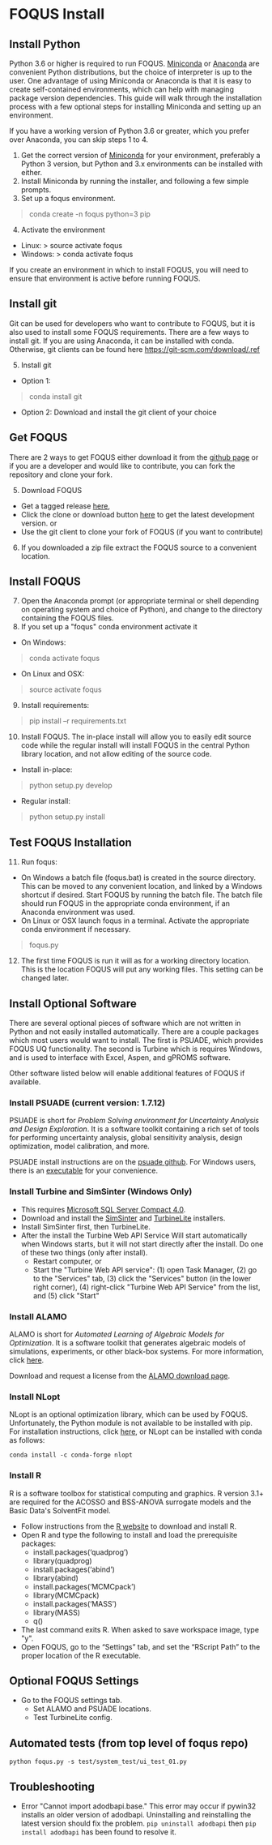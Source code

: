 # FOQUS Install

## Install Python

Python 3.6 or higher is required to run FOQUS. [Miniconda](https://docs.conda.io/en/latest/miniconda.html) or [Anaconda](https://www.anaconda.com/download/) are convenient Python distributions, but the choice of interpreter is up to the user. One advantage of using Miniconda or Anaconda is that it is easy to create self-contained environments, which can help with managing package version dependencies. This guide will walk through the installation process with a few optional steps for installing Miniconda and setting up an environment.

If you have a working version of Python 3.6 or greater, which you prefer over Anaconda,
you can skip steps 1 to 4.

1. Get the correct version of [Miniconda](https://docs.conda.io/en/latest/miniconda.html) for your environment, preferably a Python 3 version, but Python and 3.x environments can be installed with either.  
2. Install Miniconda by running the installer, and following a few simple prompts.
3. Set up a foqus environment.
  > conda create -n foqus python=3 pip
4. Activate the environment
  - Linux: > source activate foqus
  - Windows: > conda activate foqus

If you create an environment in which to install FOQUS, you will need to ensure that environment is active before running FOQUS.

## Install git

Git can be used for developers who want to contribute to FOQUS, but it is also used to install some FOQUS requirements. There are a few ways to install git. If you are using Anaconda, it can be installed with conda. Otherwise, git clients can be found here https://git-scm.com/download/.ref

5. Install git
  - Option 1:
  > conda install git
  - Option 2: Download and install the git client of your choice

## Get FOQUS

There are 2 ways to get FOQUS either download it from the [github page](https://github.com/CCSI-Toolset/FOQUS) or if you are a developer and would like to contribute, you can fork the repository and clone your fork.

5. Download FOQUS
  - Get a tagged release [here](https://github.com/CCSI-Toolset/FOQUS/releases),
  - Click the clone or download button [here](https://github.com/CCSI-Toolset/FOQUS) to get the latest development version. or
  - Use the git client to clone your fork of FOQUS (if you want to contribute)
6. If you downloaded a zip file extract the FOQUS source to a convenient location.

## Install FOQUS

7. Open the Anaconda prompt (or appropriate terminal or shell depending on operating system and choice of Python), and change to the directory containing the FOQUS files.
8. If you set up a "foqus" conda environment activate it
  - On Windows:
  > conda activate foqus
  - On Linux and OSX:
  > source activate foqus
9. Install requirements:
  > pip install –r requirements.txt
10. Install FOQUS.  The in-place install will allow you to easily edit source code while the regular install will install FOQUS in the central Python library location, and not allow editing of the source code.
  - Install in-place:
  > python setup.py develop
  - Regular install:
  > python setup.py install

## Test FOQUS Installation

11. Run foqus:
  - On Windows a batch file (foqus.bat) is created in the source directory.  This can be moved to any convenient location, and linked by a Windows shortcut if desired.  Start FOQUS by running the batch file.  The batch file should run FOQUS in the appropriate conda environment, if an Anaconda environment was used.
  - On Linux or OSX launch foqus in a terminal.  Activate the appropriate conda environment if necessary.
  > foqus.py
12. The first time FOQUS is run it will as for a working directory location.  This is the location FOQUS will put any working files.  This setting can be changed later.

## Install Optional Software

There are several optional pieces of software which are not written in Python and not easily installed automatically. There are a couple packages which most users would want to install.  The first is PSUADE, which provides FOQUS UQ functionality. The second is Turbine which is requires Windows, and is used to interface with Excel, Aspen, and gPROMS software.

Other software listed below will enable additional features of FOQUS if available.

### Install PSUADE (current version: 1.7.12)

PSUADE is short for *Problem Solving environment for Uncertainty Analysis and Design Exploration*. It is a software toolkit containing a rich set of tools for performing uncertainty analysis, global sensitivity analysis, design optimization, model calibration, and more.

PSUADE install instructions are on the [psuade github](https://github.com/LLNL/psuade). For Windows users, there is an [executable](https://github.com/LLNL/psuade/releases) for your convenience.

### Install Turbine and SimSinter (Windows Only)
* This requires [Microsoft SQL Server Compact 4.0](https://www.microsoft.com/en-us/download/details.aspx?id=17876).
* Download and install the [SimSinter](https://github.com/CCSI-Toolset/SimSinter/releases/) and [TurbineLite](https://github.com/CCSI-Toolset/turb_sci_gate/releases/) installers.
* Install SimSinter first, then TurbineLite.
* After the install the Turbine Web API Service Will start automatically when Windows starts, but it will not start directly after the install. Do one of these two things (only after install).
    * Restart computer, or
    * Start the "Turbine Web API service": (1) open Task Manager, (2) go to the "Services" tab, (3) click the "Services" button (in the lower right corner), (4) right-click "Turbine Web API Service" from the list, and (5) click "Start"

### Install ALAMO

ALAMO is short for *Automated Learning of Algebraic Models for Optimization*. It is a software toolkit that generates algebraic models of simulations, experiments, or other black-box systems. For more information, click [here](http://archimedes.cheme.cmu.edu/?q=alamo).

Download and request a license from the [ALAMO download page](https://minlp.com/alamo-downloads).

### Install NLopt

NLopt is an optional optimization library, which can be used by FOQUS. Unfortunately,
the Python module is not available to be installed with pip. For installation
instructions, click [here](https://nlopt.readthedocs.io/en/latest/), or NLopt can be installed with conda as follows:

``conda install -c conda-forge nlopt``

### Install R

R is a software toolbox for statistical computing and graphics. R version 3.1+ are required for the ACOSSO and BSS-ANOVA surrogate models and the Basic Data's SolventFit model.

* Follow instructions from the [R website](http://cran.r-project.org/) to download and install R.
* Open R and type the following to install and load the prerequisite packages:
   * install.packages(‘quadprog’)
   * library(quadprog)
   * install.packages(‘abind’)
   * library(abind)
   * install.packages(‘MCMCpack’)
   * library(MCMCpack)
   * install.packages(‘MASS’)
   * library(MASS)
   * q()
* The last command exits R. When asked to save workspace image, type "y".
* Open FOQUS, go to the “Settings” tab, and set the “RScript Path” to the proper location of the R executable.

## Optional FOQUS Settings
* Go to the FOQUS settings tab.
  - Set ALAMO and PSUADE locations.
  - Test TurbineLite config.

## Automated tests (from top level of foqus repo)
``python foqus.py -s test/system_test/ui_test_01.py``

## Troubleshooting

* Error "Cannot import adodbapi.base." This error may occur if pywin32 installs an older version of adodbapi.  Uninstalling and reinstalling the latest version should fix the problem. ```pip uninstall adodbapi``` then ```pip install adodbapi``` has been found to resolve it.
